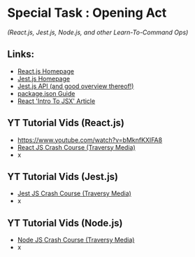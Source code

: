 # Special Task : Opening Act 
*(React.js, Jest.js, Node.js, and other Learn-To-Command Ops)*

## Links:
* [React.js Homepage](https://reactjs.org/)
* [Jest.js Homepage](https://jestjs.io/)
* [Jest.js API (and good overview thereof!)](https://jestjs.io/docs/api)
* [package.json Guide](https://nodejs.dev/learn/the-package-json-guide)
* [React 'Intro To JSX' Article](https://reactjs.org/docs/introducing-jsx.html)

## YT Tutorial Vids (React.js)
* https://www.youtube.com/watch?v=bMknfKXIFA8
* [React JS Crash Course (Traversy Media)](https://www.youtube.com/watch?v=w7ejDZ8SWv8)
* x

## YT Tutorial Vids (Jest.js)
* [Jest JS Crash Course (Traversy Media)](https://www.youtube.com/watch?v=7r4xVDI2vho)
* x

## YT Tutorial Vids (Node.js)
* [Node JS Crash Course (Traversy Media)](https://www.youtube.com/watch?v=fBNz5xF-Kx4)
* x
